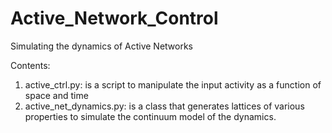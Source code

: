 # Active_Network_Control

Simulating the dynamics of Active Networks

Contents:
  1. active_ctrl.py:          is a script to manipulate the input activity as a function of space and time
  2. active_net_dynamics.py:  is a class that generates lattices of various properties to simulate the continuum model of the dynamics. 
  
